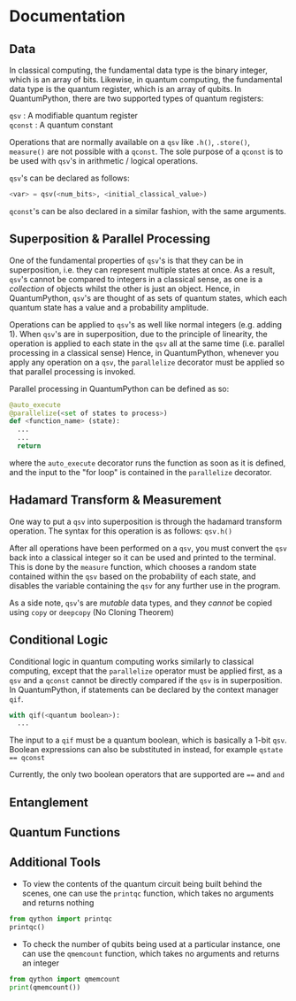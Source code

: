 # Documentation

## Data 
In classical computing, the fundamental data type is the binary integer, which is an array of bits. Likewise, in quantum computing, the fundamental data type is the quantum register, which is an array of qubits. In QuantumPython, there are two supported types of quantum registers:

  `qsv` : A modifiable quantum register <br/>
  `qconst` : A quantum constant

Operations that are normally available on a `qsv` like `.h()`, `.store()`, `measure()` are not possible with a `qconst`. The sole purpose of a `qconst` is to be used with `qsv`'s in arithmetic / logical operations.

`qsv`'s can be declared as follows: 
```python
<var> = qsv(<num_bits>, <initial_classical_value>)
```
`qconst`'s can be also declared in a similar fashion, with the same arguments.

## Superposition & Parallel Processing

One of the fundamental properties of `qsv`'s is that they can be in superposition, i.e. they can represent multiple states at once. As a result, `qsv`'s cannot be compared to integers in a classical sense, as one is a _collection_ of objects whilst the other is just an object. Hence, in QuantumPython, `qsv`'s are thought of as sets of quantum states, which each quantum state has a value and a probability amplitude.

Operations can be applied to `qsv`'s as well like normal integers (e.g. adding 1). When `qsv`'s are in superposition, due to the principle of linearity, the operation is applied to each state in the `qsv` all at the same time (i.e. parallel processing in a classical sense) Hence, in QuantumPython, whenever you apply any operation on a `qsv`, the `parallelize` decorator must be applied so that parallel processing is invoked.

Parallel processing in QuantumPython can be defined as so:
```python
@auto_execute
@parallelize(<set of states to process>)
def <function_name> (state):
  ...
  ...
  return
```
where the `auto_execute` decorator runs the function as soon as it is defined, and the input to the "for loop" is contained in the `parallelize` decorator.

## Hadamard Transform & Measurement

One way to put a `qsv` into superposition is through the hadamard transform operation. The syntax for this operation is as follows: `qsv.h()`

After all operations have been performed on a `qsv`, you must convert the `qsv` back into a classical integer so it can be used and printed to the terminal. This is done by the `measure` function, which chooses a random state contained within the `qsv` based on the probability of each state, and disables the variable containing the `qsv` for any further use in the program.

As a side note, `qsv`'s are _mutable_ data types, and they _cannot_ be copied using `copy` or `deepcopy` (No Cloning Theorem) 

## Conditional Logic

Conditional logic in quantum computing works similarly to classical computing, except that the `parallelize` operator must be applied first, as a `qsv` and a `qconst` cannot be directly compared if the `qsv` is in superposition. In QuantumPython, if statements can be declared by the context manager `qif`.

```python
with qif(<quantum boolean>):
  ...
```
The input to a `qif` must be a quantum boolean, which is basically a 1-bit `qsv`. Boolean expressions can also be substituted in instead, for example `qstate == qconst`

Currently, the only two boolean operators that are supported are `==` and `and`

## Entanglement

## Quantum Functions

## Additional Tools

- To view the contents of the quantum circuit being built behind the scenes, one can use the `printqc` function, which takes no arguments and returns nothing
```python
from qython import printqc
printqc()
```

- To check the number of qubits being used at a particular instance, one can use the `qmemcount` function, which takes no arguments and returns an integer
```python
from qython import qmemcount
print(qmemcount())
```
